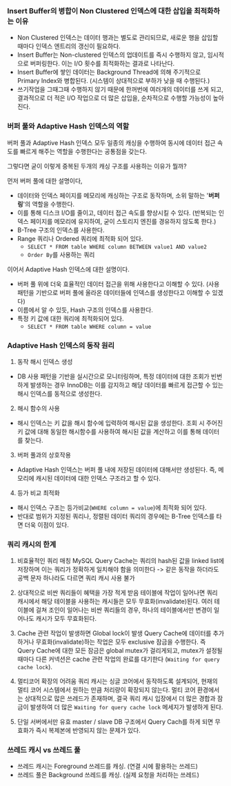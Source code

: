 ### Insert Buffer의 병합이 Non Clustered 인덱스에 대한 삽입을 최적화하는 이유
- Non Clustered 인덱스는 데이터 행과는 별도로 관리되므로, 새로운 행을 삽입할 때마다 인덱스 엔트리의 갱신이 필요하다.
- Insert Buffer는 Non-clustered 인덱스의 업데이트를 즉시 수행하지 않고, 임시적으로 버퍼링한다. 이는 I/O 횟수를 최적화하는 결과로 나타난다.
- Insert Buffer에 쌓인 데이터는 Background Thread에 의해 주기적으로 Primary Index와 병합된다. (시스템이 상대적으로 부하가 낮을 때 수행된다.)
- 쓰기작업을 그때그때 수행하지 않기 때문에 한꺼번에 여러개의 데이터를 쓰게 되고, 결과적으로 더 적은 I/O 작업으로 더 많은 삽입을, 순차적으로 수행할 가능성이 높아진다.

### 버퍼 풀와 Adaptive Hash 인덱스의 역할
버퍼 풀과 Adaptive Hash 인덱스 모두 일종의 캐싱을 수행하여 동시에 데이터 접근 속도를 빠르게 해주는 역할을 수행한다는 공통점을 갖는다.

그렇다면 굳이 이렇게 중복된 두개의 캐싱 구조를 사용하는 이유가 뭘까?

먼저 버퍼 풀에 대한 설명이다, 
- 데이터와 인덱스 페이지를 메모리에 캐싱하는 구조로 동작하며, 소위 말하는 '**버퍼링**'의 역할을 수행한다.
- 이를 통해 디스크 I/O를 줄이고, 데이터 접근 속도를 향상시킬 수 있다. (반복되는 인덱스 페이지를 메모리에 유지하여, 굳이 스토리지 엔진를 경유하지 않도록 한다.)
- B-Tree 구조의 인덱스를 사용한다. 
- Range 쿼리나 Ordered 쿼리에 최적화 되어 있다.
    - `SELECT * FROM table WHERE column BETWEEN value1 AND value2`
    - `Order By`를 사용하는 쿼리

이어서 Adaptive Hash 인덱스에 대한 설명이다.
- 버퍼 풀 위에 더욱 효율적인 데이터 접근을 위해 사용한다고 이해할 수 있다. (사용 패턴을 기반으로 버퍼 풀에 올라온 데이터들에 인덱스를 생성한다고 이해할 수 있겠다)
- 이름에서 알 수 있듯, Hash 구조의 인덱스를 사용한다.
- 특정 키 값에 대한 쿼리에 최적화되어 있다.
    - `SELECT * FROM table WHERE column = value`

### Adaptive Hash 인덱스의 동작 원리
1. 동작 해시 인덱스 생성
- DB 사용 패턴을 기반을 실시간으로 모니터링하며, 특정 데이터에 대한 조회가 빈번하게 발생하는 경우 InnoDB는 이를 감지하고 해당 데이터를 빠르게 접근할 수 있는 해시 인덱스를 동적으로 생성한다.

2. 해시 함수의 사용
- 해시 인덱스는 키 값을 해시 함수에 입력하여 해시된 값을 생성한다. 조회 시 주어진 키 값에 대해 동일한 해시함수를 사용하여 해시된 값을 계산하고 이를 통해 데이터를 찾는다.

3. 버퍼 풀과의 상호작용
- Adaptive Hash 인덱스는 버퍼 풀 내에 저장된 데이터에 대해서만 생성된다. 즉, 메모리에 캐시된 데이터에 대한 인덱스 구조라고 할 수 있다.

4. 등가 비교 최적화
- 해시 인덱스 구조는 등가비교(`WHERE column = value`)에 최적화 되어 있다.
- 반대로 범위가 지정된 쿼리나, 정렬된 데이터 쿼리의 경우에는 B-Tree 인덱스를 타면 더욱 이점이 있다.

### 쿼리 캐시의 한계

1. 비효율적인 쿼리 매칭
MySQL Query Cache는 쿼리의 hash된 값을 linked list에 저장하며 이는 쿼리가 정확하게 일치해야 함을 의미한다 -> 같은 동작을 하더라도 공백 문자 하나라도 다르면 쿼리 캐시 사용 불가

2. 상대적으로 비싼 쿼리들이 혜택을 가장 적게 받음
테이블에 작업이 일어나면 쿼리 캐시에서 해당 테이블을 사용하는 캐시들은 모두 무효화(invalidate)된다. 여러 테이블에 걸쳐 조인이 일어나는 비싼 쿼리들의 경우, 하나의 테이블에서만 변경이 일어나도 캐시가 모두 무효화된다.

3. Cache 관련 작업이 발생하면 Global lock이 발생
Query Cache에 데이터를 추가하거나 무효화(invalidate)하는 작업은 모두 exclusive 잠금을 수행한다. 즉 Query Cache에 대한 모든 잠금은 global mutex가 걸리게되고, mutex가 설정될 때마다 다른 커넥션은 cache 관련 작업의 완료를 대기한다 (`Waiting for query cache lock`).

4. 멀티코어 확장의 어려움
쿼리 캐시는 싱글 코어에서 동작하도록 설계되어, 현재의 멀티 코어 시스템에서 원하는 만큼 처리량이 확장되지 않는다. 멀티 코어 환경에서는 상대적으로 많은 쓰레드가 존재하며, 결국 쿼리 캐시 입장에서 더 많은 경합과 잠금이 발생하여 더 많은 `Waiting for query cache lock` 메세지가 발생하게 된다.

5. 단일 서버에서만 유효
master / slave DB 구조에서 Query Cach를 하게 되면 무효화가 즉시 복제본에 반영되지 않는 문제가 있다.

### 쓰레드 캐시 vs 쓰레드 풀

- 쓰레드 캐시는 Foreground 쓰레드를 캐싱. (연결 시에 활용하는 쓰레드)
- 쓰레드 풀은 Background 쓰레드를 캐싱. (실제 요청을 처리하는 쓰레드)
